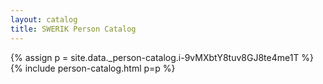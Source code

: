 ```yaml
---
layout: catalog
title: SWERIK Person Catalog
---
```

{% assign p = site.data._person-catalog.i-9vMXbtY8tuv8GJ8te4me1T %}
{% include person-catalog.html p=p %}

